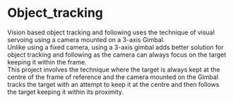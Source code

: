 # Object_tracking
Vision based object tracking and following uses the technique of visual servoing using a camera mounted on a 3-axis Gimbal.  
Unlike using a fixed camera, using a 3-axis gimbal adds better solution for object tracking and following as the camera can always focus on the target keeping it within the frame.  
This project involves the technique where the target is always kept at the centre of the frame of reference and the camera mounted on the Gimbal tracks the target with an attempt to keep it at the centre and then follows the target keeping it within its proximity.  
